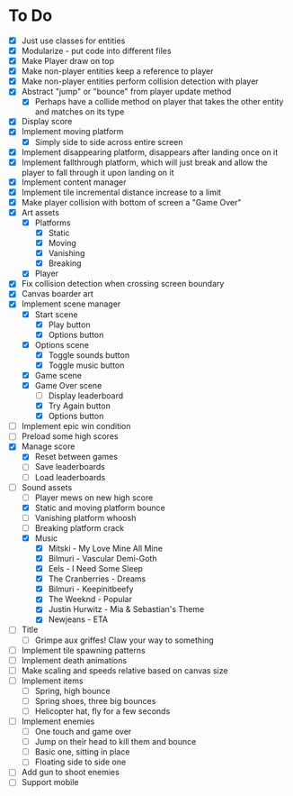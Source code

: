 # To Do

- [x] Just use classes for entities
- [x] Modularize - put code into different files
- [x] Make Player draw on top
- [x] Make non-player entities keep a reference to player
- [x] Make non-player entities perform collision detection with player
- [x] Abstract "jump" or "bounce" from player update method
	- [x] Perhaps have a collide method on player that takes the other entity and matches on its type
- [x] Display score
- [x] Implement moving platform
	- [x] Simply side to side across entire screen
- [x] Implement disappearing platform, disappears after landing once on it
- [x] Implement fallthrough platform, which will just break and allow the player to fall through it upon landing on it
- [x] Implement content manager
- [x] Implement tile incremental distance increase to a limit
- [x] Make player collision with bottom of screen a "Game Over"
- [x] Art assets
	- [x] Platforms
		- [x] Static
		- [x] Moving
		- [x] Vanishing
		- [x] Breaking
	- [x] Player
- [x] Fix collision detection when crossing screen boundary
- [x] Canvas boarder art
- [x] Implement scene manager
	- [x] Start scene
		- [x] Play button
		- [x] Options button
	- [x] Options scene
		- [x] Toggle sounds button
		- [x] Toggle music button
	- [x] Game scene
	- [x] Game Over scene
		- [ ] Display leaderboard
		- [x] Try Again button
		- [x] Options button
- [ ] Implement epic win condition
- [ ] Preload some high scores
- [x] Manage score
	- [x] Reset between games
	- [ ] Save leaderboards
	- [ ] Load leaderboards
- [ ] Sound assets
	- [ ] Player mews on new high score
	- [x] Static and moving platform bounce
	- [ ] Vanishing platform whoosh
	- [ ] Breaking platform crack
	- [x] Music
		- [x] Mitski - My Love Mine All Mine
		- [x] Bilmuri - Vascular Demi-Goth
		- [x] Eels - I Need Some Sleep
		- [x] The Cranberries - Dreams
		- [x] Bilmuri - Keepinitbeefy
		- [x] The Weeknd - Popular
		- [x] Justin Hurwitz - Mia & Sebastian's Theme
		- [x] Newjeans - ETA
- [ ] Title
	- [ ] Grimpe aux griffes! Claw your way to something
- [ ] Implement tile spawning patterns
- [ ] Implement death animations
- [ ] Make scaling and speeds relative based on canvas size
- [ ] Implement items
	- [ ] Spring, high bounce
	- [ ] Spring shoes, three big bounces
	- [ ] Helicopter hat, fly for a few seconds
- [ ] Implement enemies
	- [ ] One touch and game over
	- [ ] Jump on their head to kill them and bounce
	- [ ] Basic one, sitting in place
	- [ ] Floating side to side one
- [ ] Add gun to shoot enemies
- [ ] Support mobile
